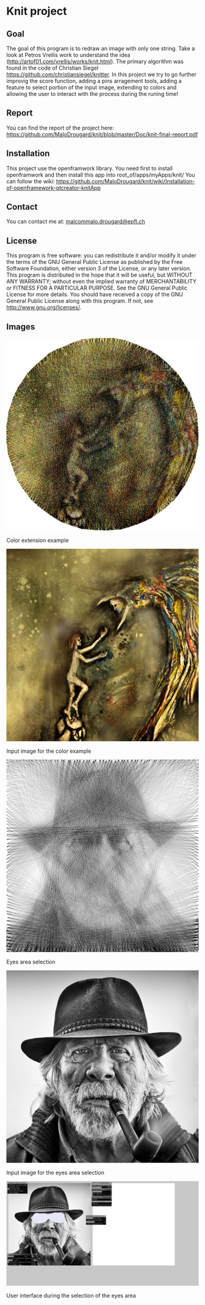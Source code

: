 # Knit project


## Goal
The goal of this program is to redraw an image with only one string. Take a look at Petros Vrellis work to understand the idea (http://artof01.com/vrellis/works/knit.html). The primary algorithm was found in the code of Christian Siegel https://github.com/christiansiegel/knitter. In this project we try to go further improvig the score function, adding a pins arragement tools, adding a feature to select portion of the input image, extending to colors and allowing the user to interact with the process during the runing time!    

## Report
You can find the report of the project here: https://github.com/MaloDrougard/knit/blob/master/Doc/knit-final-report.pdf

## Installation
This project use the openframwork library. You need first to install openframwork and then install this app into root_of/apps/myApps/knit/
You can follow the wiki: 
https://github.com/MaloDrougard/knit/wiki/Installation-of-openframework-qtcreator-knitApp


## Contact
You can contact me at: malcommalo.drougard@epfl.ch

## License 
This program is free software: you can redistribute it and/or modify it under the terms of the GNU General Public License as published by the Free Software Foundation, either version 3 of the License, or any later version. This program is distributed in the hope that it will be useful, but WITHOUT ANY WARRANTY; without even the implied warranty of MERCHANTABILITY or FITNESS FOR A PARTICULAR PURPOSE. See the GNU General Public License for more details. You should have received a copy of the GNU General Public License along with this program. If not, see <http://www.gnu.org/licenses/>.


## Images

![alt text](https://github.com/MaloDrougard/knit/blob/master/Doc/oiseau.jpg)

Color extension example

![alt text](https://github.com/MaloDrougard/knit/blob/master/Doc/in-oiseau.jpg)

Input image for the color example

![alt text](https://github.com/MaloDrougard/knit/blob/master/Doc/si_starik1-ss_12001-st_grayShed-so_9-se_31682460-wt_square-wp_240.jpg)

Eyes area selection

![alt text](https://github.com/MaloDrougard/knit/blob/master/Doc/starik1.jpg)

Input image for the eyes area selection

![alt text](https://github.com/MaloDrougard/knit/blob/master/Doc/capture-brushing-mode.png)

User interface during the selection of the eyes area







